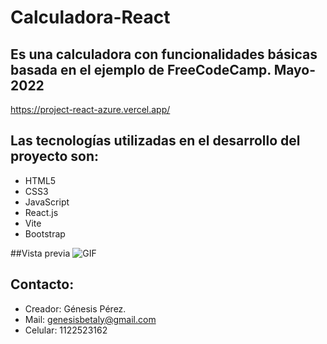 # Calculadora-React

## Es una calculadora con funcionalidades básicas basada en el ejemplo de FreeCodeCamp. Mayo-2022
<https://project-react-azure.vercel.app/>

## Las tecnologías utilizadas en el desarrollo del proyecto son:
* HTML5
* CSS3
* JavaScript 
* React.js
* Vite
* Bootstrap

##Vista previa
![GIF](https://media.giphy.com/media/tp9qSGTQI4znyGb2Rq/giphy.gif)

## Contacto:
* Creador: Génesis Pérez.
* Mail: genesisbetaly@gmail.com
* Celular: 1122523162
